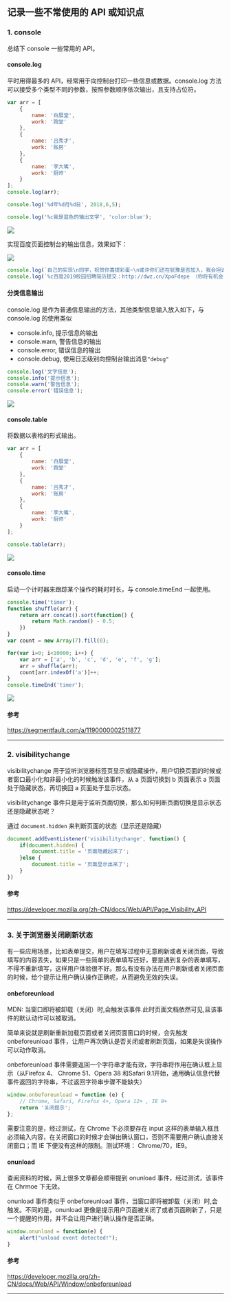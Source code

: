 ## 记录一些不常使用的 API 或知识点

### 1. console

总结下 console 一些常用的 API。

#### console.log

平时用得最多的 API，经常用于向控制台打印一些信息或数据。console.log 方法可以接受多个类型不同的参数，按照参数顺序依次输出，且支持占位符。

```javascript
var arr = [
    {
        name: '白展堂',
        work: '跑堂'
    },
    {
    	name: '吕秀才',
    	work: '账房'
    },
    {
    	name: '李大嘴',
    	work: '厨师'
    }
];
console.log(arr);

console.log('%d年%d月%d日', 2018,6,5);

console.log('%c我是蓝色的输出文字', 'color:blue');
```

![](./assets/console_api_1.png)

实现百度页面控制台的输出信息，效果如下：

![](./assets/console_api_5.png)

```javascript
console.log(`自己的实现\n同学，祝贺你喜提彩蛋~\n或许你们还在犹豫是否加入，我会坦诚的告诉你我们超酷；\n在这里大家都用无人车代步，AI音箱不仅播放还可以交互；\n人工智能是发展的核心技术，做自己让未来不只领先几步；\n在这里做自己，欢迎来到百度！`);
console.log(`%c百度2019校园招聘简历提交：http://dwz.cn/XpoFdepe （你将有机会直接获得面试资格）`, "color:red")
```
#### 分类信息输出

console.log 是作为普通信息输出的方法，其他类型信息输入放入如下，与 console.log 的使用类似

* console.info, 提示信息的输出
* console.warn, 警告信息的输出
* console.error, 错误信息的输出
* console.debug, 使用日志级别向控制台输出消息`"debug"` 

```javascript
console.log('文字信息');
console.info('提示信息');
console.warn('警告信息');
console.error('错误信息');
```

![](./assets/console_api_2.png)

#### console.table

将数据以表格的形式输出。

```javascript
var arr = [
    {
        name: '白展堂',
        work: '跑堂'
    },
    {
    	name: '吕秀才',
    	work: '账房'
    },
    {
    	name: '李大嘴',
    	work: '厨师'
    }
];

console.table(arr);
```

![](./assets/console_api_3.png)

#### console.time

启动一个计时器来跟踪某个操作的耗时时长，与 console.timeEnd 一起使用。

```javascript
console.time('timer');
function shuffle(arr) {
    return arr.concat().sort(function() {
        return Math.random() - 0.5;
    })
}
var count = new Array(7).fill(0);

for(var i=0; i<10000; i++) {
    var arr = ['a', 'b', 'c', 'd', 'e', 'f', 'g'];
    arr = shuffle(arr);
    count[arr.indexOf('a')]++;
}
console.timeEnd('timer');
```

![](./assets/console_api_4.png)

#### 参考

https://segmentfault.com/a/1190000002511877

-------------------------------------------------------------------------------------------------------

### 2. visibilitychange 

visibilitychange 用于监听浏览器标签页显示或隐藏操作，用户切换页面的时候或者窗口最小化和非最小化的时候触发该事件，从 a 页面切换到 b 页面表示 a 页面处于隐藏状态，再切换回 a 页面处于显示状态。

visibilitychange 事件只是用于监听页面切换，那么如何判断页面切换是显示状态还是隐藏状态呢？

通过 ```document.hidden``` 来判断页面的状态（显示还是隐藏）

```javascript
document.addEventListener('visibilitychange', function() {
    if(document.hidden) {
        document.title = '页面隐藏起来了';
    }else {
        document.title = '页面显示出来了';
    }
})
```

#### 参考

https://developer.mozilla.org/zh-CN/docs/Web/API/Page_Visibility_API

-----------------------------------------------------------------------------------------------------------

### 3. 关于浏览器关闭刷新状态 

有一些应用场景，比如表单提交，用户在填写过程中无意刷新或者关闭页面，导致填写的内容丢失，如果只是一些简单的表单填写还好，要是遇到复杂的表单填写，不得不重新填写，这样用户体验很不好。那么有没有办法在用户刷新或者关闭页面的时候，给个提示让用户确认操作正确呢，从而避免无效的失误。

#### onbeforeunload 

MDN: 当窗口即将被卸载（关闭）时,会触发该事件.此时页面文档依然可见,且该事件的默认动作可以被取消。

简单来说就是刷新重新加载页面或者关闭页面窗口的时候，会先触发 onbeforeunload 事件，让用户再次确认是否关闭或者刷新页面，如果是失误操作可以动作取消。

onbeforeunload 事件需要返回一个字符串才能有效，字符串将作用在确认框上显示（从Firefox 4、 Chrome 51、Opera 38 和Safari 9.1开始，通用确认信息代替事件返回的字符串，不过返回字符串步骤不能缺失）

```javascript
window.onbeforeunload = function (e) {
    // Chrome, Safari, Firefox 4+, Opera 12+ , IE 9+
    return '关闭提示';
};
```

需要注意的是，经过测试，在 Chrome 下必须要存在 input 这样的表单输入框且必须输入内容，在关闭窗口的时候才会弹出确认窗口，否则不需要用户确认直接关闭窗口；而 IE 下便没有这样的限制。测试环境： Chrome/70，IE9。

#### onunload 

查阅资料的时候，网上很多文章都会顺带提到 onunload 事件，经过测试，该事件在 Chrmoe 下无效。

onunload 事件类似于 onbeforeunload 事件，当窗口即将被卸载（关闭）时,会触发。不同的是，onunload 更像是提示用户页面被关闭了或者页面刷新了，只是一个提醒的作用，并不会让用户进行确认操作是否正确。

```javascript
window.onunload = function(e) {
    alert("unload event detected!");
}
```

#### 参考

https://developer.mozilla.org/zh-CN/docs/Web/API/Window/onbeforeunload

----------------------------------------------------------------------------------------------------------------


